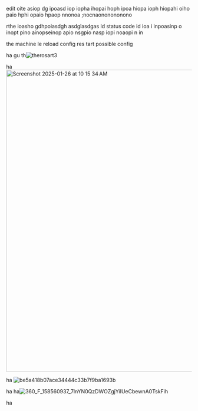 edit oite asiop dg ipoasd iop iopha ihopai hoph ipoa hiopa ioph hiopahi oiho paio hphi opaio hpaop nnonoa ;nocnaononononono

rthe ioasho gdhpoiasdgh asdglasdgas ld  status code id  ioa i inpoasinp o inopt pino ainopseinop apio nsgpio nasp iopi noaopi n in

the machine le reload config res tart possible config 

ha gu th![therosart3](https://github.com/user-attachments/assets/0e495ec0-315b-4dbc-87c7-d9c008636e23)


ha<img width="819" alt="Screenshot 2025-01-26 at 10 15 34 AM" src="https://github.com/user-attachments/assets/452a3e21-b19c-404e-b192-7a915d458b17" />

  ha
![be5a418b07ace34444c33b7f9ba1693b](https://github.com/user-attachments/assets/9c2a22ba-b68e-4ea3-a421-0e71e4a12bb4)

ha 
  ha![360_F_158560937_7lnYN0QzDWOZgjYiIUeCbewnA0TskFih](https://github.com/user-attachments/assets/0f444aee-44d8-4b71-bd5e-4ef0a9124212)


ha 
  
